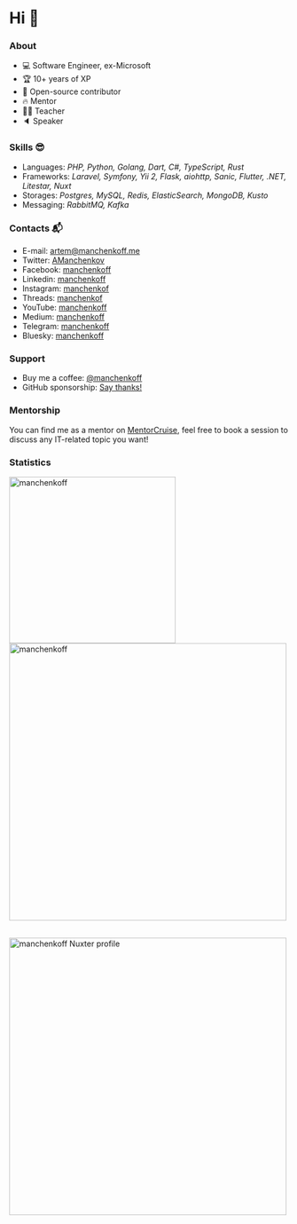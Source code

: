 # Hi 👋

### About

- 💻 Software Engineer, ex-Microsoft
- 🏆 10+ years of XP
- 🧡 Open-source contributor
- 🔥 Mentor
- 👨‍🏫 Teacher
- 🔈 Speaker

### Skills 😎

- Languages: _PHP, Python, Golang, Dart, C#, TypeScript, Rust_
- Frameworks: _Laravel, Symfony, Yii 2, Flask, aiohttp, Sanic, Flutter, .NET, Litestar, Nuxt_
- Storages: _Postgres, MySQL, Redis, ElasticSearch, MongoDB, Kusto_
- Messaging: _RabbitMQ, Kafka_

### Contacts 📬

- E-mail: [artem@manchenkoff.me](mailto:artem@manchenkoff.me)
- Twitter: [AManchenkov](https://twitter.com/amanchenkov)
- Facebook: [manchenkoff](https://fb.com/manchenkoff)
- Linkedin: [manchenkoff](https://linkedin.com/in/manchenkoff)
- Instagram: [manchenkof](https://instagram.com/manchenkof)
- Threads: [manchenkof](https://threads.net/@manchenkof)
- YouTube: [manchenkoff](https://youtube.com/@manchenkoff)
- Medium: [manchenkoff](https://manchenkoff.medium.com/)
- Telegram: [manchenkoff](https://t.me/manchenkoff)
- Bluesky: [manchenkoff](https://bsky.app/profile/manchenkoff.bsky.social)

### Support

- Buy me a coffee: [@manchenkoff](https://www.buymeacoffee.com/manchenkoff)
- GitHub sponsorship: [Say thanks!](https://github.com/sponsors/manchenkoff)

### Mentorship

You can find me as a mentor on [MentorCruise](https://mentors.to/manchenkoff), feel free to book a session to discuss any IT-related topic you want!

### Statistics

<p>
  <img 
      align="left" 
      src="https://github-readme-stats.vercel.app/api/top-langs?username=manchenkoff&show_icons=true&locale=en&theme=transparent" 
      alt="manchenkoff"
      width="300" />
</p>

<p>&nbsp;
  <img 
      align="center" 
      src="https://github-readme-stats.vercel.app/api?username=manchenkoff&show_icons=true&locale=en&theme=transparent" 
      alt="manchenkoff"
      width="500"/>
</p>

<p>&nbsp;
  <a href="https://nuxters.nuxt.com/manchenkoff">
    <img
        align="center"
        src="https://nuxters.nuxt.com/card/manchenkoff/og.png"
        alt="manchenkoff Nuxter profile"
        width="500" />
  </a>
</p>

